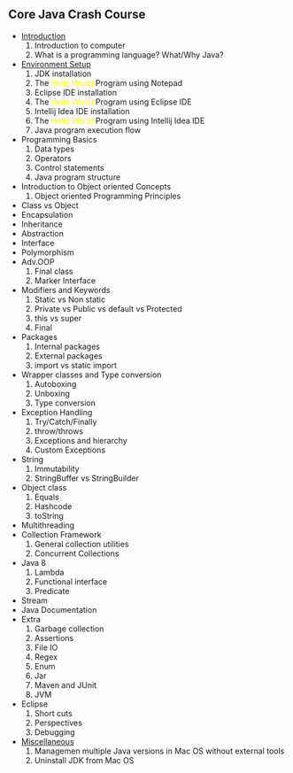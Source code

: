 ## Core Java Crash Course ##

- [Introduction](https://github.com/yetanothermasterylearning/Core-Java/tree/main/Introduction)
    1. Introduction to computer
    2. What is a  programming language? What/Why Java?
- [Environment Setup](https://github.com/yetanothermasterylearning/Core-Java/tree/main/Environment%20Setup)
    1. JDK installation
    2. The <span style="color:yellow">Hello World</span> Program using Notepad
    3. Eclipse IDE installation
    4. The <span style="color:yellow">Hello World</span> Program using Eclipse IDE
    5. Intellij Idea IDE installation
    6. The <span style="color:yellow">Hello World</span> Program using Intellij Idea IDE
    7. Java program execution flow
- Programming Basics
    1. Data types
    2. Operators
    3. Control statements
    4. Java program structure
- Introduction to Object oriented Concepts
    1. Object oriented Programming Principles
- Class vs Object
- Encapsulation
- Inheritance
- Abstraction
- Interface
- Polymorphism
- Adv.OOP
    1. Final class
    2. Marker Interface
- Modifiers and Keywords
    1. Static vs Non static
    2. Private vs Public vs default vs Protected
    3. this vs super
    4. Final
- Packages
    1. Internal packages
    2. External packages
    3. import vs static import
- Wrapper classes and Type conversion
    1. Autoboxing
    2. Unboxing
    3. Type conversion
- Exception Handling
    1. Try/Catch/Finally
    2. throw/throws
    3. Exceptions and hierarchy
    4. Custom Exceptions
- String
    1. Immutability
    2. StringBuffer vs StringBuilder
- Object class
    1. Equals
    2. Hashcode
    3. toString
- Multithreading
- Collection Framework
    1. General collection utilities
    2. Concurrent Collections
- Java 8
    1. Lambda
    2. Functional interface
    3. Predicate
- Stream
- Java Documentation
- Extra
    1. Garbage collection
    2. Assertions
    3. File IO
    4. Regex
    5. Enum
    6. Jar
    7. Maven and JUnit
    8. JVM
- Eclipse
    1. Short cuts
    2. Perspectives
    3. Debugging
- [Miscellaneous](https://github.com/yetanothermasterylearning/Core-Java/tree/main/Miscellaneous)
    1. Managemen multiple Java versions in Mac OS without external tools
    2. Uninstall JDK from Mac OS
